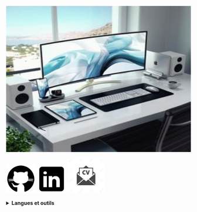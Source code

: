 <!---# ![sadouni-khouira](https://github.com/sadouni-khouira/sadouni-khouira/blob/main/images.jpeg)--->
<!-----<img align='center' width=50%   margin-right:80px src="https://github.com/sadouni-khouira/sadouni-khouira/blob/main/gifdev.gif"> <br/>)----->
<img align='center' width=100% height="400" src="https://github.com/sadouni-khouira/sadouni-khouira/blob/main/IMG5.jpg">

<br/>
<!---<img width=800px height=300px src="https://github.com/sadouni-khouira/sadouni-khouira/blob/main/images.jpeg"> <br/>---->
<!---### salut
Je suis développeuse --->
   <!---  <p align='center'>    --->
  
  <a href="https://github.com/sadouni-khouira" ><img  height="80" width="80px" src="https://github.com/sadouni-khouira/sadouni-khouira/blob/main/github.png"></a>
  <a href="linkedin.com/in/khouira-sadouni-8a8359139" ><img  height="80" width="80px" src="https://github.com/sadouni-khouira/sadouni-khouira/blob/main/linkedin.png"></a>
 <a href="https://github.com/sadouni-khouira/sadouni-khouira/blob/main/CVkhouira.pdf" ><img height="100" width="100px" src="https://github.com/sadouni-khouira/sadouni-khouira/blob/main/cv2.jpeg"></a>
     
<details>
<br/>
    <summary><b> Langues et outils</summary>
<!-----<sumary> <strong>------>
     <h3> Langage de structure, de mise en forme et de programmation :</h3>
       <!---- </strong></sumary><br/><br/>------>
            
   <img src="https://github.com/sadouni-khouira/sadouni-khouira/blob/main/TOUT.png">   <br/>
   <img  alt="Visual Studio Code" width="50px" src="https://raw.githubusercontent.com/GroovyHooked/GroovyHooked/main/visual-studio-code.png">
 
 <!--- .Frameworks: Bootstrap, Jquery et Laravel <br/>--->
   
  <!---.Mise en place de Responsive Design, mise en place du versionning <br/> --->                                                  
  .<h3>SGBD :</h3>    
   <img src="https://github.com/sadouni-khouira/sadouni-khouira/blob/main/SQL1.jpeg"> <br/>
   .<h3>Initiation aux méthodes Agile .Appuyer sur l'image !</h3> <br/>
   <br/>
    <a href="https://www.youtube.com/watch?v=NnrI77xVMOc" ><img  height="500" width="800px" src="https://github.com/sadouni-khouira/sadouni-khouira/blob/main/imageagile.jpg"></a>
   
.<h3>Certification OPQUAST "Maîtrise de la qualité en projet Web - V4"</h3><br/><br/> 
  <img src="https://github.com/sadouni-khouira/sadouni-khouira/blob/main/opquast.png"> <br/>
       
         Avancement :100 %
         Score Moyen :100/100
         Moyenne des examens blancs :1000/1000
         Examen :
         Publier en ligne
         Score :805/1000
         Délivré le :	
         17 décembre 2020
         Validité:17 décembre 2025
         Certificat:MQW-V4-2020
         Code de vérification:TGDJI1
   
   
    
</details>
 
      
      
